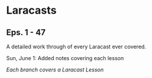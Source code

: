 Laracasts
=========

Eps. 1 - 47
-----------

A detailed work through of every Laracast ever covered.

Sun, June 1: Added notes covering each lesson


*Each branch covers a Laracast Lesson*
